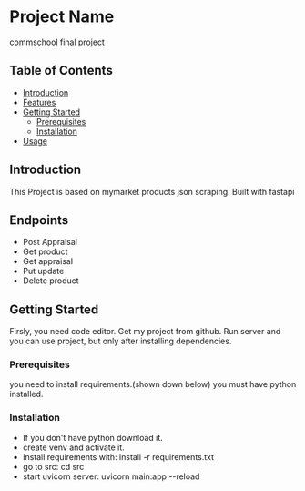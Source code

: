 # Project Name

commschool final project

## Table of Contents

- [Introduction](#introduction)
- [Features](#features)
- [Getting Started](#getting-started)
  - [Prerequisites](#prerequisites)
  - [Installation](#installation)
- [Usage](#usage)

## Introduction

This Project is based on mymarket products json scraping. Built with fastapi

## Endpoints

- Post Appraisal
- Get product
- Get appraisal
- Put update
- Delete product

## Getting Started

Firsly, you need code editor. Get my project from github. Run server and you can use project, but only after installing dependencies.

### Prerequisites

you need to install requirements.(shown down below)
you must have python installed.

### Installation

- If you don't have python download it.
- create venv and activate it.
- install requirements with: install -r requirements.txt
- go to src: cd src
- start uvicorn server: uvicorn main:app --reload


